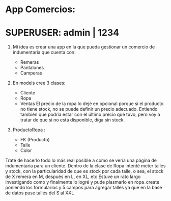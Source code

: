 # App Comercios:

# SUPERUSER: admin | 1234

1. Mi idea es crear una app en la que pueda gestionar un comercio de indumentaria que cuenta con: 
    - Remeras
    - Pantalones
    - Camperas

2. En models cree 3 clases:
    - Cliente
    - Ropa
    - Ventas
El precio de la ropa lo dejé en opcional porque si el producto no tiene stock, no se puede definir un precio adecuado. Entiendo también que podría estar con el último precio que tuvo, pero voy a tratar de que si no está disponible, diga sin stock.

3. ProductoRopa :
    - FK (Producto)
    - Talle
    - Color



Traté de hacerlo todo lo más real posible a como se vería una página de indumentaria para un cliente.
Dentro de la clase de  Ropa intenté meter talles y stock, con la particularidad de que es stock por cada talle, o sea, el stock de X remera en M, después en L, en XL, etc
Estuve un rato largo investigando como y finalmente lo logré y pude plasmarlo en ropa_create poniendo los formularios y 5 campos para agregar talles ya que en la base de datos puse talles del S al XXL

